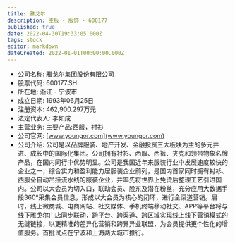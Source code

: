 ```yaml
---
title: 雅戈尔
description: 主板 - 服饰 - 600177
published: true
date: 2022-04-30T19:33:05.000Z
tags: stock
editor: markdown
dateCreated: 2022-01-01T00:00:00.000Z
---
```


- 公司名称: 雅戈尔集团股份有限公司
- 股票代码: 600177.SH
- 所在地: 浙江 - 宁波市
- 成立日期: 1993年06月25日
- 注册资本: 462,900.297万元
- 法定代表人: 李如成
- 主营业务: 主要产品:西服，衬衫
- 公司官网: [www.youngor.com](www.youngor.com)
- 公司介绍: 公司是以品牌服装、地产开发、金融投资三大板块为主的多元并进、成长中的国际化集团。公司拥有衬衫、西服、西裤、夹克和领带物象名牌产品，在国内同行中优势明显。公司是我国近年来服装行业中发展速度较快的企业之一，综合实力和盈利能力居服装企业前列，是国内首家同时拥有衬衫、西服全自动吊挂流水线的服装企业，并率先将世界上免烫后整理工艺引进国内。公司以大会员为切入口，联动会员、股东及潜在粉丝，充分应用大数据手段360°采集会员信息，形成以大会员为核心的闭环，进行全渠道营销。届时，线上微商城、电商网站、社交媒体、手机终端移动社交、APP等平台将与线下雅戈尔门店同步联动，跨平台、跨渠道、跨区域实现线上线下营销模式的无缝链接，以更精准的差异化营销和跨界异业联盟，为会员提供更个性化的增值服务。首批试点在宁波和上海两大城市推行。


